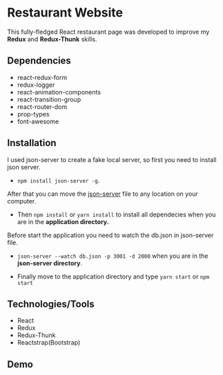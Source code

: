 # Restaurant Website

This fully-fledged React restaurant page was developed to improve my **Redux** and **Redux-Thunk** skills.

## Dependencies
- react-redux-form
- redux-logger
- react-animation-components
- react-transition-group
- react-router-dom
- prop-types
- font-awesome

## Installation
I used json-server to create a fake local server, so first you need to install json server.

- `npm install json-server -g`.

After that you can move the [json-server](https://github.com/gunayanil/restaurant-website/tree/master/json-server) file to any location on your computer.

- Then `npm install` or `yarn install` to install all dependecies when you are in the **application directory.**

Before start the application you need to watch the db.json in json-server file.

-  `json-server --watch db.json -p 3001 -d 2000` when you are in the **json-server directory**.

- Finally move to the application directory and type `yarn start` or `npm start`
## Technologies/Tools
- React
- Redux
- Redux-Thunk
- Reactstrap(Bootstrap)

## Demo
